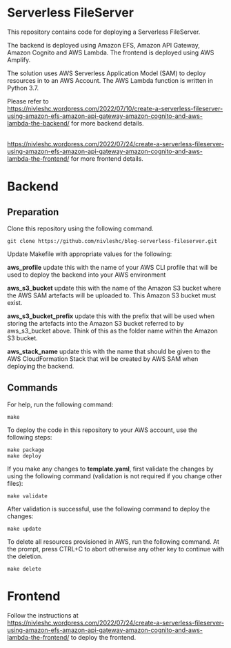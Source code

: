 # Serverless FileServer
This repository contains code for deploying a Serverless FileServer.

The backend is deployed using Amazon EFS, Amazon API Gateway, Amazon Cognito and AWS Lambda.
The frontend is deployed using AWS Amplify.

The solution uses AWS Serverless Application Model (SAM) to deploy resources in to an AWS Account. The AWS Lambda function is written in Python 3.7.

Please refer to  
<a href="https://nivleshc.wordpress.com/2022/07/10/create-a-serverless-fileserver-using-amazon-efs-amazon-api-gateway-amazon-cognito-and-aws-lambda-the-backend/" target="_blank">https://nivleshc.wordpress.com/2022/07/10/create-a-serverless-fileserver-using-amazon-efs-amazon-api-gateway-amazon-cognito-and-aws-lambda-the-backend/</a> for more backend details. <br><br>

<a href="https://nivleshc.wordpress.com/2022/07/24/create-a-serverless-fileserver-using-amazon-efs-amazon-api-gateway-amazon-cognito-and-aws-lambda-the-frontend/" target="_blank">https://nivleshc.wordpress.com/2022/07/24/create-a-serverless-fileserver-using-amazon-efs-amazon-api-gateway-amazon-cognito-and-aws-lambda-the-frontend/</a> for more frontend details.
  
# Backend  
## Preparation
Clone this repository using the following command.
```
git clone https://github.com/nivleshc/blog-serverless-fileserver.git
```
Update Makefile with appropriate values for the following:

**aws_profile** update this with the name of your AWS CLI profile that will be used to deploy the backend into your AWS environment

**aws_s3_bucket** update this with the name of the Amazon S3 bucket where the AWS SAM artefacts will be uploaded to. This Amazon S3 bucket must exist.

**aws_s3_bucket_prefix** update this with the prefix that will be used when storing the artefacts into the Amazon S3 bucket referred to by aws_s3_bucket above. Think of this as the folder name within the Amazon S3 bucket.

**aws_stack_name** update this with the name that should be given to the AWS CloudFormation Stack that will be created by AWS SAM when deploying the backend.

## Commands
For help, run the following command:
```
make
```
To deploy the code in this repository to your AWS account, use the following steps:

```
make package
make deploy
```

If you make any changes to **template.yaml**, first validate the changes by using the following command (validation is not required if you change other files):
```
make validate
```

After validation is successful, use the following command to deploy the changes:
```
make update
```

To delete all resources provisioned in AWS, run the following command. At the prompt, press CTRL+C to abort otherwise any other key to continue with the deletion.
```
make delete
```

# Frontend
Follow the instructions at <a href="https://nivleshc.wordpress.com/2022/07/24/create-a-serverless-fileserver-using-amazon-efs-amazon-api-gateway-amazon-cognito-and-aws-lambda-the-frontend/" target="_blank">https://nivleshc.wordpress.com/2022/07/24/create-a-serverless-fileserver-using-amazon-efs-amazon-api-gateway-amazon-cognito-and-aws-lambda-the-frontend/</a> to deploy the frontend.